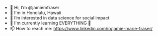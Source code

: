 - 👋 Hi, I’m @jamiemfraser
- 📍 I'm in Honolulu, Hawaii
- 👀 I’m interested in data science for social impact 
- 🐠 I'm currently learning EVERYTHING 🚀
- 📫 How to reach me: https://www.linkedin.com/in/jamie-marie-fraser/

<!---
jamiemfraser/jamiemfraser is a ✨ special ✨ repository because its `README.md` (this file) appears on your GitHub profile.
You can click the Preview link to take a look at your changes.
--->
